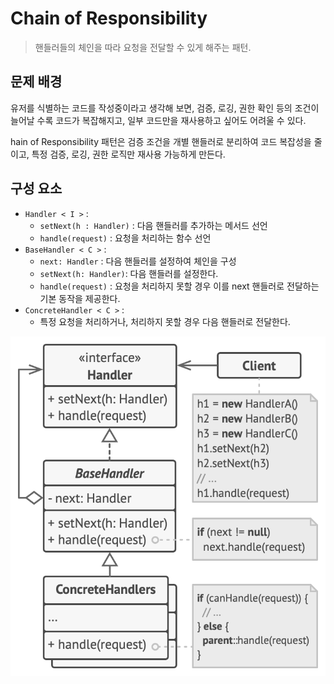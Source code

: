 # Chain of Responsibility
> 핸들러들의 체인을 따라 요청을 전달할 수 있게 해주는 패턴.

## 문제 배경

유저를 식별하는 코드를 작성중이라고 생각해 보면, 검증, 로깅, 권한 확인 등의 조건이 늘어날 수록 코드가 복잡해지고, 일부 코드만을 재사용하고 싶어도 어려울 수 있다.

hain of Responsibility 패턴은 검증 조건을 개별 핸들러로 분리하여 코드 복잡성을 줄이고, 특정 검증, 로깅, 권한 로직만 재사용 가능하게 만든다.

## 구성 요소

- `Handler < I >` : 
    - `setNext(h : Handler)` : 다음 핸들러를 추가하는 메서드 선언
    - `handle(request)` : 요청을 처리하는 함수 선언
- `BaseHandler < C >` : 
    - `next: Handler` : 다음 핸들러를 설정하여 체인을 구성
    - `setNext(h: Handler)`: 다음 핸들러를 설정한다.
    - `handle(request)` : 요청을 처리하지 못할 경우 이를 next 핸들러로 전달하는 기본 동작을 제공한다.
- `ConcreteHandler < C >` : 
    - 특정 요청을 처리하거나, 처리하지 못할 경우 다음 핸들러로 전달한다.

![](ChainOfResponsibility.png)
